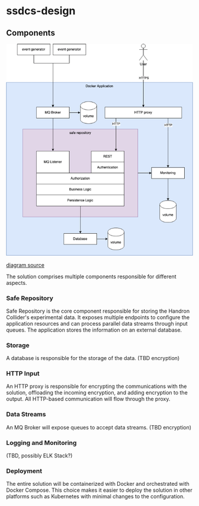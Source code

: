 # ssdcs-design

## Components

![components](components.png)

[diagram source](components.drawio)

The solution comprises multiple components responsible for different aspects.

### Safe Repository

Safe Repository is the core component responsible for storing the Handron Collider's experimental data. It exposes multiple endpoints to configure the application resources and can process parallel data streams through input queues. The application stores the information on an external database.

### Storage

A database is responsible for the storage of the data. (TBD encryption)

### HTTP Input

An HTTP proxy is responsible for encrypting the communications with the solution, offloading the incoming encryption, and adding encryption to the output. All HTTP-based communication will flow through the proxy.

### Data Streams

An MQ Broker will expose queues to accept data streams. (TBD encryption)

### Logging and Monitoring

(TBD, possibly ELK Stack?)

### Deployment

The entire solution will be containerized with Docker and orchestrated with Docker Compose. This choice makes it easier to deploy the solution in other platforms such as Kubernetes with minimal changes to the configuration.
